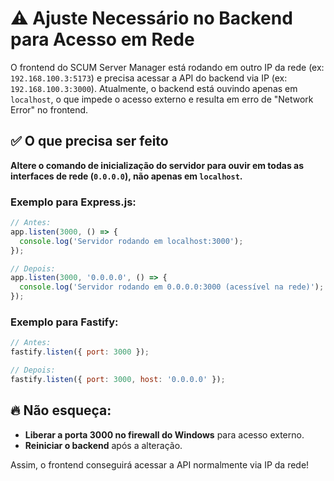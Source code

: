 # ⚠️ Ajuste Necessário no Backend para Acesso em Rede

O frontend do SCUM Server Manager está rodando em outro IP da rede (ex: `192.168.100.3:5173`) e precisa acessar a API do backend via IP (ex: `192.168.100.3:3000`).
Atualmente, o backend está ouvindo apenas em `localhost`, o que impede o acesso externo e resulta em erro de "Network Error" no frontend.

## ✅ O que precisa ser feito

**Altere o comando de inicialização do servidor para ouvir em todas as interfaces de rede (`0.0.0.0`), não apenas em `localhost`.**

### Exemplo para Express.js:

```js
// Antes:
app.listen(3000, () => {
  console.log('Servidor rodando em localhost:3000');
});

// Depois:
app.listen(3000, '0.0.0.0', () => {
  console.log('Servidor rodando em 0.0.0.0:3000 (acessível na rede)');
});
```

### Exemplo para Fastify:

```js
// Antes:
fastify.listen({ port: 3000 });

// Depois:
fastify.listen({ port: 3000, host: '0.0.0.0' });
```

## 🔥 Não esqueça:
- **Liberar a porta 3000 no firewall do Windows** para acesso externo.
- **Reiniciar o backend** após a alteração.

Assim, o frontend conseguirá acessar a API normalmente via IP da rede! 